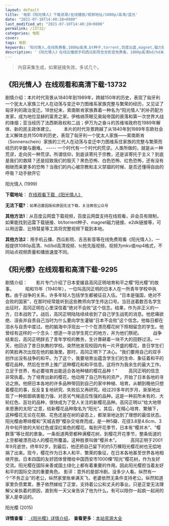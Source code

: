 ```yaml
---
layout: default
title: '电影《阳光情人》下载资源/在线播放/视频地址/1080p/高清/蓝光'
date: "2021-07-10T14:40:28+0800"
last_modified_at: "2021-07-10T14:40:28+0800"
permalink: /13732/
categories: 电影
cover:
tags: 电影
keywords: '阳光情人,在线免费看,1080p高清,bt种子,torrent,百度云盘,magnet,磁力链,迅雷下载资源'
description: '《阳光情人》在线云播放手机西瓜影院吉吉影音免费看，1080p高清bd/hd未删减完整版和tc抢先枪版，mkv/mp4格式，附带bt/torrent种子、magnet/磁力链、百度云盘、网盘资源迅雷下载链接'
---
```


>内容采集生成，如果链接失效，多试几个。


## 《阳光情人》在线观看和高清下载-13732

剧情介绍：本片时代背景从1840年到1989年，跨越150年的历史，表现了匈牙利一个犹太人家族三代人在动荡与变迁中力图维系家族完整与繁荣的经历，又见证了匈牙利的政治变迁。18世纪末，索南斯肯家族靠着一种名为“阳光情人”的补药配方发家，成为地位显赫的富贵之家。伊格纳茨眼见奥匈帝国的衰落和第一次世界大战的烽烟；亚当经历了法西斯政权和二战；伊万为之奋斗的苏维埃政府在1989年解体、新的民主政体建立。   　　本片的时代背景跨越了从1840年到1989年东欧社会主义解体总共150年的历史，表现了匈牙利一个犹太人家族——索南斯肯（Sonnenschein）家族的三代人在动荡与变迁中力图维系住家族的完整与繁荣而经历的辛酸与磨难。 ----- 一个时代有一个时代的荒谬。人类所做的，就是从一种荒谬，走向另一种荒谬。所谓信仰，到底该寄托于宗教，还是该寄托于主义？到底是我们的救赎？还是招致我们的毁灭？黑色恐怖、白色恐怖、红色恐怖，还有没有相继而来更多的恐怖？当我们的内心被宗教和主义禁锢的时候、是否还懂得自由的呼吸？动手掀开它


阳光情人 (1999)

**下载地址**： [在线观看下载 《阳光情人》](https://www.btbtdy.me/btdy/dy5628.html) 


**无法下载?**：`如果迅雷因版权原因无法下载，关注微信公众号 `

**其他方法1**：从百度云网盘下载视频，百度云网盘支持在线观看，非会员有限制，如果能找到迅雷下载链接、bt/torrent种子、magnet磁力链接、e2dk链接等，可以用迅雷、比特彗星等工具将完整视频下载到本地。

**其他方法2**：用手机云播、西瓜影院、吉吉影音等在线免费观看《阳光情人》，一般提供1080p高清、hd/bd高清视频、tc抢先版视频，视频为mkv或mp4格式，不同站点视频质量和播放速度不同。


## 《阳光樱》在线观看和高清下载-9295

剧情介绍：　　影片专门介绍了日本爱媛县高冈正明培育和平之樱“阳光樱”的故事。  　　昭和15年（1940年），一位叫高冈正明的日本人在一所青年学校中执教。由于战争的关系，许多年轻人包括学生都被征召入伍。“日本是强国，绝对不会败的国家”，在那时经常能听到这些教师向学生传达口号。当目送着数百名学生出征时，高冈正明在心里深信着“绝对不会败”这个信念。结果，作为非正义的一方，日本战败了。战后，高冈正明陆陆续续收到了自己学生战死的消息。他悲痛欲绝、沮丧并自责自己当时为什么要向学生灌输“日本不会败”这个信念。他每日都在泪水与自责中度过。他的脑海中浮现出一个个在漂亮樱花树下照相留念的学生。他曾经有这样的一个念头：想逐一寻访学生死亡的地方，并为他们祭祀。  　　战争结束后，高冈正明辞去了青年学校的教务，生计靠耕着一块不大的田野过活。一天，他回访了昔日执教的学校。突然他发现校园内有一片开盛的樱花，昔日学生们的笑脸再次出现在他的脑海里。那时，高冈正明下了决心。“我们要用自己的双手创作出没有战争的和平。为了这个，我要培育出蕴含学生们的生命、象征着和平的樱花品种。然后在世界上推广这种樱花和和平信息。这将作为我余生的最大工作。立足于世界，有必要培育出能适合各地种植的樱花品种！”  　　高冈正明的信念非常执着。为了培育出新的樱花，他动用了自己所有的资产，开始了日本各地的寻访之旅。他把日本各地的许多品种带回到自己的家中种植、培育。从朝到晚他只想着樱花的事，反反复复地研究、失败后又再研究。经过20多年的岁月，渐渐地出现了一种抵御病害能力强、对恶劣气候适应性强的品种。这是一种前所未有的、大轮红色、茁壮的品种，很快成为了受人关注的新樱花品种。高冈正明以“给大地带来恩惠的太阳”之意，给新樱花品种取名为“阳光”。其后，在精心培育、繁殖下，这种樱花无论在花期、花色还是在树的姿态上，都渐渐地达到了理想的最佳状态。阳光樱由寒绯樱和“天城吉野”樱杂交培育而成，是一种5瓣、花径3.8至4.6cm、3月中旬开放的大轮红色或深红紫色的樱花。每到开花季节，日本有“樱并木”、“樱群落”等壮观的景象。一条街道两旁都种满樱花树，到樱花开花季节，整条街道的上空都被漂亮动人的樱花所覆盖。这种胜景叫做“樱并木”。  　　高冈正明于2001年9月逝世，终年92岁。到最后，他还把自己留下的约5万棵阳光樱花树也无偿地捐了出来。现今，樱花作为日本人和平、繁荣的象征，在日本各地甚至世界各地相继开放。日本四国的友好团体曾赠给中国西安市1000棵“阳光”樱花树，作为友好交流。阳光樱在国际亲善或国土绿化上都有着重要的作用。因此阳光樱担当着友好和平的国际交流的重要角色。 影评：意外的是部冷剧，没多少人看。纵然有一个“不务正业”的老公，纵然家里账单满天飞，老婆依然无条件支持老公。纵然知道家里负债累累，惠子依然嫁给了正堂，支持着公公和丈夫的事业。只是正堂无法理解父亲执着的原因，直到有一天父亲告诉了他为什么。有可以陪你一起疯一起闹的家人是幸运的。


阳光樱 (2015)

**详情查看**： [《阳光樱》详情介绍](/movie/9295/)， **查看更多**：[本站资源大全](/movie/t/all/)

